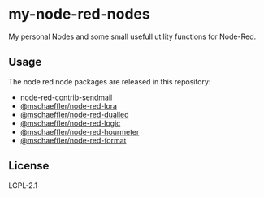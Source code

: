 # my-node-red-nodes

My personal Nodes and some small usefull utility functions for Node-Red.

## Usage

The node red node packages are released in this repository:

- [node-red-contrib-sendmail](node-red-contrib-sendmail/README.md)
- [@mschaeffler/node-red-lora](node-red-contrib-lora/README.md)
- [@mschaeffler/node-red-dualled](node-red-dualled/README.md)
- [@mschaeffler/node-red-logic](node-red-logic/README.md)
- [@mschaeffler/node-red-hourmeter](node-red-hourmeter/README.md)
- [@mschaeffler/node-red-format](node-red-format/README.md)

## License

LGPL-2.1
